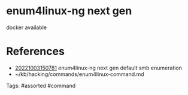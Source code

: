 # enum4linux-ng next gen
docker available

# References
- [20221003150781](/zet/20221003150781/README.md) enum4linux-ng next gen default smb enumeration
- ~/kb/hacking/commands/enum4linux-command.md

Tags:
    #assorted #command
